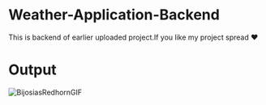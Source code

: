 # Weather-Application-Backend

This is backend of earlier uploaded project.If you like my project spread ❤️

# Output

![BijosiasRedhornGIF](https://user-images.githubusercontent.com/89313542/216278406-16119d6b-7a92-487f-93d2-82675cf7227f.gif)
